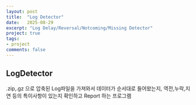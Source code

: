 ```yaml
---
layout: post
title:  "Log Detector"
date:   2025-08-29
excerpt: "Log Delay/Reversal/Notcoming/Missing Detector"
project: true
tags:
- project
comments: false
---
```


## LogDetector

.zip,.gz 으로 압축된 Log파일을 가져와서 데이터가 순서대로 들어왔는지, 역전,누락,지연 등의 특이사항이 있는지 확인하고 Report 하는 프로그램